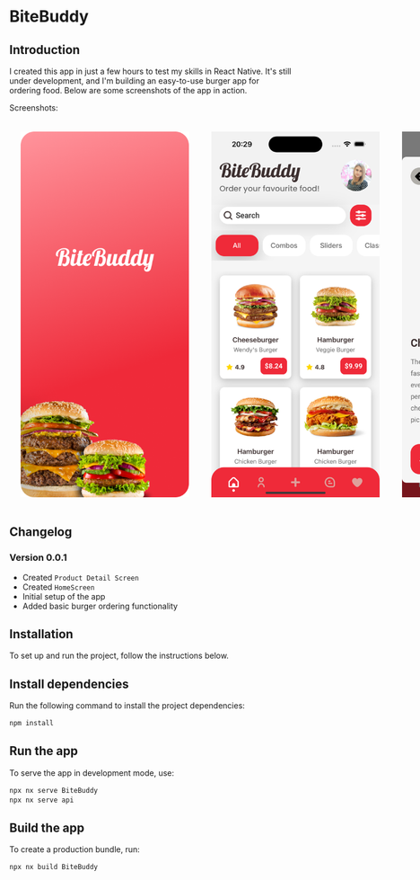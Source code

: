 # BiteBuddy

## Introduction

I created this app in just a few hours to test my skills in React Native. It's still under development, and I'm building an easy-to-use burger app for ordering food. Below are some screenshots of the app in action.

Screenshots:

<div style="display: flex; justify-content: space-around;">
  <img src="./apps/BiteBuddy/assets/screenshots/1.png" alt="Screenshot 1" width="300" style="margin: 20px;" />
  <img src="./apps/BiteBuddy/assets/screenshots/2.png" alt="Screenshot 2" width="300" style="margin: 20px;" />
  <img src="./apps/BiteBuddy/assets/screenshots/3.png" alt="Screenshot 3" width="300" style="margin: 20px;" />
</div>

## Changelog

### Version 0.0.1

- Created `Product Detail Screen`
- Created `HomeScreen`
- Initial setup of the app
- Added basic burger ordering functionality

## Installation

To set up and run the project, follow the instructions below.

## Install dependencies

Run the following command to install the project dependencies:

```sh
npm install
```

## Run the app

To serve the app in development mode, use:

```sh
npx nx serve BiteBuddy
npx nx serve api
```

## Build the app

To create a production bundle, run:

```sh
npx nx build BiteBuddy
```
